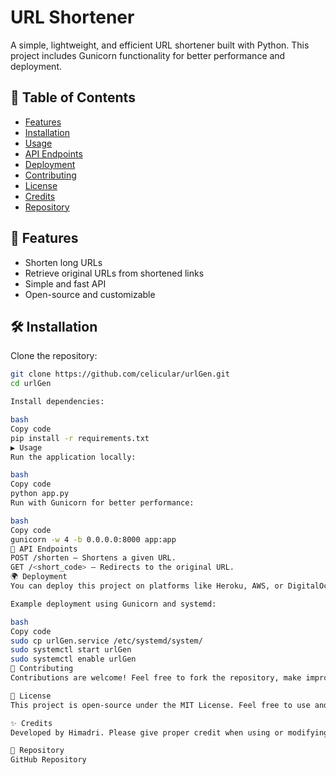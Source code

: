# URL Shortener

A simple, lightweight, and efficient URL shortener built with Python. This project includes Gunicorn functionality for better performance and deployment.

## 📌 Table of Contents
- [Features](#features)
- [Installation](#installation)
- [Usage](#usage)
- [API Endpoints](#api-endpoints)
- [Deployment](#deployment)
- [Contributing](#contributing)
- [License](#license)
- [Credits](#credits)
- [Repository](#repository)

## 🚀 Features

- Shorten long URLs
- Retrieve original URLs from shortened links
- Simple and fast API
- Open-source and customizable

## 🛠 Installation

Clone the repository:
```bash
git clone https://github.com/celicular/urlGen.git
cd urlGen

Install dependencies:

bash
Copy code
pip install -r requirements.txt
▶️ Usage
Run the application locally:

bash
Copy code
python app.py
Run with Gunicorn for better performance:

bash
Copy code
gunicorn -w 4 -b 0.0.0.0:8000 app:app
🔗 API Endpoints
POST /shorten – Shortens a given URL.
GET /<short_code> – Redirects to the original URL.
🌍 Deployment
You can deploy this project on platforms like Heroku, AWS, or DigitalOcean.

Example deployment using Gunicorn and systemd:

bash
Copy code
sudo cp urlGen.service /etc/systemd/system/
sudo systemctl start urlGen
sudo systemctl enable urlGen
🤝 Contributing
Contributions are welcome! Feel free to fork the repository, make improvements, and submit a pull request.

📜 License
This project is open-source under the MIT License. Feel free to use and modify it as needed.

✨ Credits
Developed by Himadri. Please give proper credit when using or modifying this project.

📂 Repository
GitHub Repository
